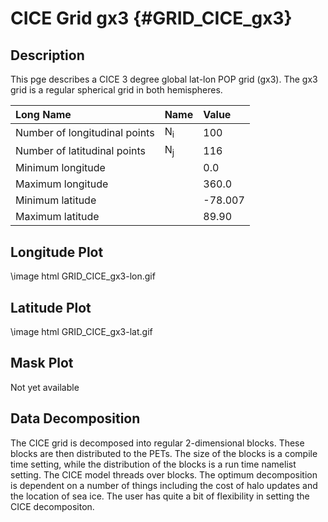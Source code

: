 CICE Grid gx3 {#GRID_CICE_gx3}
=============

Description
-----------

This pge describes a CICE 3 degree global lat-lon POP grid (gx3). The
gx3 grid is a regular spherical grid in both hemispheres.
 
| Long Name                     | Name   | Value   |
| :---------------------------- | :----- | :------ |
| Number of longitudinal points | N<sub>i</sub>   | 100     |
| Number of latitudinal points  | N<sub>j</sub>   | 116     |
| Minimum longitude             | &nbsp; | 0.0     |
| Maximum longitude             | &nbsp; | 360.0   |
| Minimum latitude              | &nbsp; | -78.007 |
| Maximum latitude              | &nbsp; | 89.90   |
 
Longitude Plot
--------------

\image html GRID_CICE_gx3-lon.gif

Latitude Plot
-------------

\image html GRID_CICE_gx3-lat.gif
 
Mask Plot
---------

  Not yet available

 
Data Decomposition
------------------

The CICE grid is decomposed into regular 2-dimensional blocks.  These
blocks are then distributed to the PETs.  The size of the blocks is a
compile time setting, while the distribution of the blocks is a run
time namelist setting.  The CICE model threads over blocks.  The
optimum decomposition is dependent on a number of things including the
cost of halo updates and the location of sea ice.  The user has quite
a bit of flexibility in setting the CICE decompositon.